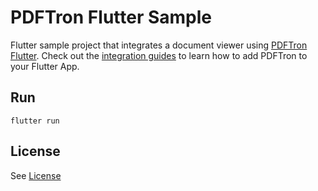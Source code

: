 # PDFTron Flutter Sample
Flutter sample project that integrates a document viewer using [PDFTron Flutter](https://github.com/PDFTron/pdftron-flutter). Check out the [integration guides](https://www.pdftron.com/documentation/android/flutter) to learn how to add PDFTron to your Flutter App.

## Run

```
flutter run
```


## License
See [License](./LICENSE)
